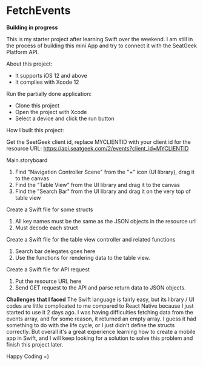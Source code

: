 # FetchEvents

**Building in progress**

This is my starter project after learning Swift over the weekend. I am still in the process of building this mini App and try to connect it with the SeatGeek Platform API.

About this project:
- It supports iOS 12 and above
- It complies with Xcode 12

Run the partially done application:
- Clone this project 
- Open the project with Xcode
- Select a device and click the run button

How I built this project:

Get the SeetGeek client id, replace MYCLIENTID with your client id for the resource URL:
https://api.seatgeek.com/2/events?client_id=MYCLIENTID

Main.storyboard
1. Find "Navigation Controller Scene" from the "+" icon (UI library), drag it to the canvas
2. Find the "Table View" from the UI library and drag it to the canvas
3. Find the "Search Bar" from the UI library and drag it on the very top of table view

Create a Swift file for some structs
1. All key names must be the same as the JSON objects in the resource url
2. Must decode each struct

Create a Swift file for the table view controller and related functions
1. Search bar delegates goes here
2. Use the functions for rendering data to the table view.

Create a Swift file for API request
1. Put the resource URL here
2. Send GET request to the API and parse return data to JSON objects.

**Challenges that I faced**
The Swift language is fairly easy, but its library / UI codes are little complicated to me compared to React Native because I just started to use it 2 days ago. I was having difficulties fetching data from the events array, and for some reason, it returned an empty array. I guess it had something to do with the life cycle, or I just didn't define the structs correctly. But overall it's a great experience learning how to create a mobile app in Swift, and I will keep looking for a solution to solve this problem and finish this project later.

Happy Coding =)



